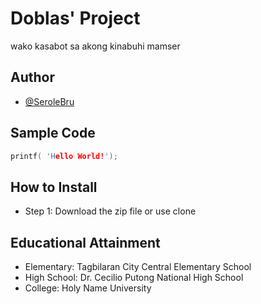# Doblas' Project

wako kasabot sa akong kinabuhi mamser


## Author

- [@SeroleBru](https://github.com/SeroleBru)


## Sample Code

```c
printf( 'Hello World!');
```

## How to Install

* Step 1: Download the zip file or use clone

## Educational Attainment 

* Elementary: Tagbilaran City Central Elementary School
* High School: Dr. Cecilio Putong National High School
* College: Holy Name University 


